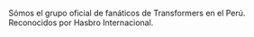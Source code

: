 Sómos el grupo oficial de fanáticos de Transformers en el Perú. Reconocidos por 
Hasbro Internacional.
